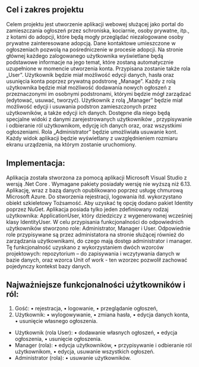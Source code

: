 ## Cel i zakres projektu
Celem projektu jest utworzenie aplikacji webowej służącej jako portal do zamieszczania ogłoszeń przez schroniska, kociarnie, osoby prywatne, itp., z kotami do adopcji, które będą mogły przeglądać niezalogowane osoby prywatne zainteresowane adopcją. Dane kontaktowe umieszczone w ogłoszeniach pozwolą na pośredniczenie w procesie adopcji. 
Na stronie głównej każdego zalogowanego użytkownika wyświetlane będą podstawowe informacje na jego temat, które zostaną automatycznie uzupełnione w momencie utworzenia konta. Przypisana zostanie także rola „User”. Użytkownik będzie miał możliwość edycji danych, hasła oraz usunięcia konta poprzez prywatną podstronę „Manage”. 
Każdy z rolą użytkownika będzie miał możliwość dodawania nowych ogłoszeń z przeznaczonymi im osobnymi podstronami, którymi będzie mógł zarządzać (edytować, usuwać, tworzyć). 
Użytkownik z rolą „Manager” będzie miał możliwość edycji i usuwania podstron zamieszczonych przez użytkowników, a także edycji ich danych. Dostępne dla niego będą specjalne widoki z danymi zarejestrowanych użytkowników , przypisywanie i odbieranie ról użytkownikom, edycję ich danych oraz, oraz wszystkimi ogłoszeniami. Rola „Administrator” będzie umożliwiała usuwanie kont.
Każdy widok aplikacji będzie wyświetlany z uwzględnieniem rozmiaru ekranu urządzenia, na którym zostanie uruchomiony.
## Implementacja:
Aplikacja została stworzona za pomocą aplikacji Microsoft Visual Studio z wersją .Net Core . Wymagane pakiety posiadały wersję nie wyższą niż 6.13.
Aplikację, wraz z bazą danych opublikowano poprzez usługę chmurową Microsoft Azure.
Do stworzenia rejestracji, logowania itd. wykorzystano obiekt szkieletowy Tożsamość. Aby uzyskać tę opcję dodano pakiet Identity poprzez NuGet.
Aplikacja posiada tylko jeden zdefiniowany rodzaj użytkownika: ApplicationUser, który dziedziczy z wygenerowanej wcześniej klasy IdentityUser.
W celu przypisania funkcjonalności do odpowiednich użytkowników stworzono role: Administrator, Manager i User. Odpowiednie role przypisywane są przez administatora na stronie służącej również do zarządzania użytkownikami, do czego mają dostęp administrator i manager. Tę funkcjonalność uzyskano z wykorzystaniem dwóch wzorców projektowych: repozytorium – do zapisywania i wczytywania danych w bazie danych, oraz wzorca Unit of work - ten wzorzec pozwolił zachować pojedynczy kontekst bazy danych.
## Najważniejsze funkcjonalności użytkowników i ról:
1. Gość:
•	rejestracja,
•	logowanie,
•	przeglądanie ogłoszeń,
2. Użytkownik:
•	wylogowywanie,
•	zmiana hasła,
•	edycja danych konta,
•	usunięcie własnego ogłoszenia.
 - Użytkownik (rola User):
  •	dodawanie własnych ogłoszeń,
  •	edycja ogłoszenia,
  •	usunięcie ogłoszenia.
 - Manager (rola):
  •	edycja użytkowników,
  •	przypisywanie i odbieranie ról użytkownikom,
  •	edycja, usuwanie wszystkich ogłoszeń.
 - Administrator (rola):
  •	usuwanie użytkowników.
